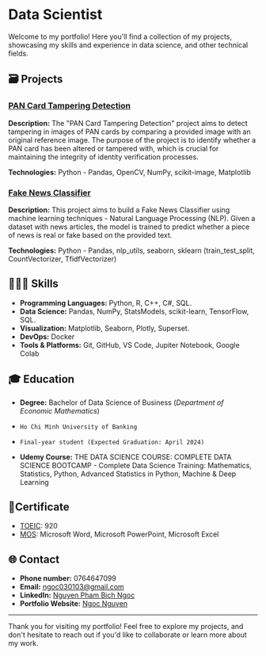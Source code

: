# Data Scientist

Welcome to my portfolio! Here you'll find a collection of my projects, showcasing my skills and experience in data science, and other technical fields.

## 🗃️ Projects

###  [PAN Card Tampering Detection](https://github.com/lucyneee/pan-card-tempering/blob/main/PAN_Card_Tampering_Detection_.ipynb)
**Description:** The "PAN Card Tampering Detection" project aims to detect tampering in images of PAN cards by comparing a provided image with an original reference image. The purpose of the project is to identify whether a PAN card has been altered or tampered with, which is crucial for maintaining the integrity of identity verification processes.

**Technologies:** Python - Pandas, OpenCV, NumPy, scikit-image, Matplotlib

### [Fake News Classifier](https://github.com/lucyneee/Fake-News-Classifier/blob/main/Fake_News_Classifier.ipynb)
**Description:** This project aims to build a Fake News Classifier using machine learning techniques -  Natural Language Processing (NLP). Given a dataset with news articles, the model is trained to predict whether a piece of news is real or fake based on the provided text.

**Technologies:** Python - Pandas, nlp_utils, seaborn, sklearn (train_test_split, CountVectorizer, TfidfVectorizer)


## 🧑🏻‍💻 Skills

- **Programming Languages:** Python, R, C++, C#, SQL.
- **Data Science:** Pandas, NumPy, StatsModels, scikit-learn, TensorFlow, SQL.
- **Visualization:** Matplotlib, Seaborn, Plotly, Superset.
- **DevOps:** Docker
- **Tools & Platforms:** Git, GitHub, VS Code, Jupiter Notebook, Google Colab

## 🎓 Education

- **Degree:** Bachelor of Data Science of Business (*Department of Economic Mathematics*) 
-     Ho Chi Minh University of Banking
-     Final-year student (Expected Graduation: April 2024)

- **Udemy Course:** THE DATA SCIENCE COURSE: COMPLETE DATA SCIENCE BOOTCAMP - Complete Data Science Training: Mathematics, Statistics, Python, Advanced Statistics in Python, Machine & Deep Learning

## 📜Certificate
- [TOEIC](https://github.com/lucyneee/ex_porfolio/blob/main/assets/img/Toeic.jpg): 920
- [MOS](https://github.com/lucyneee/ex_porfolio/tree/main/assets/img/mos): Microsoft Word, Microsoft PowerPoint, Microsoft Excel


## 🌐 Contact

- **Phone number:** 0764647099
- **Email:** ngoc030103@gmail.com
- **LinkedIn:** [Nguyen Pham Bich Ngoc](www.linkedin.com/in/nguyen-pham-bich-ngoc-030103jangemm)
- **Portfolio Website:** [Ngoc Nguyen]([https://lucyneee.github.io/ex_porfolio/])

---

Thank you for visiting my portfolio! Feel free to explore my projects, and don't hesitate to reach out if you'd like to collaborate or learn more about my work.
